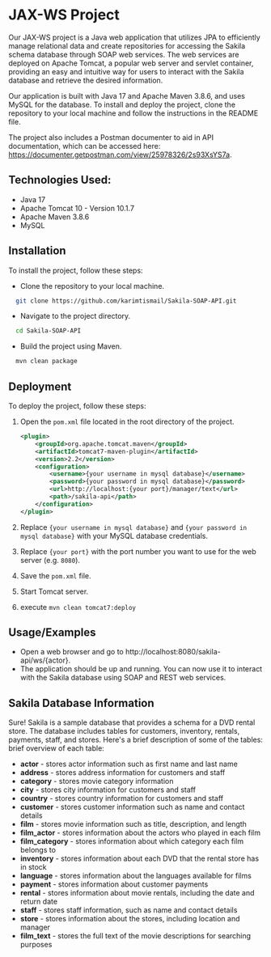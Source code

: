 # JAX-WS Project

Our JAX-WS project is a Java web application that utilizes JPA to efficiently manage relational data and create
repositories for accessing the Sakila schema database through SOAP web services. The web services are deployed on Apache
Tomcat, a popular web server and servlet container, providing an easy and intuitive way for users to interact with the
Sakila database and retrieve the desired information.

Our application is built with Java 17 and Apache Maven 3.8.6, and uses MySQL for the database. To install and deploy the
project, clone the repository to your local machine and follow the instructions in the README file.

The project also includes a Postman documenter to aid in API documentation, which can be accessed
here: https://documenter.getpostman.com/view/25978326/2s93XsYS7a.

## Technologies Used:

- Java 17
- Apache Tomcat 10 - Version 10.1.7
- Apache Maven 3.8.6
- MySQL

## Installation

To install the project, follow these steps:

- Clone the repository to your local machine.

```bash
  git clone https://github.com/karimtismail/Sakila-SOAP-API.git
```

- Navigate to the project directory.

```bash    
  cd Sakila-SOAP-API
```

- Build the project using Maven.

```bash
  mvn clean package
````

## Deployment

To deploy the project, follow these steps:

1. Open the `pom.xml` file located in the root directory of the project.

    ```xml
    <plugin>
        <groupId>org.apache.tomcat.maven</groupId>
        <artifactId>tomcat7-maven-plugin</artifactId>
        <version>2.2</version>
        <configuration>
            <username>{your username in mysql database}</username>
            <password>{your password in mysql database}</password>
            <url>http://localhost:{your port}/manager/text</url>
            <path>/sakila-api</path>
        </configuration>
    </plugin>
    ```

2. Replace `{your username in mysql database}` and `{your password in mysql database}` with your MySQL database
   credentials.
3. Replace `{your port}` with the port number you want to use for the web server (e.g. `8080`).
4. Save the `pom.xml` file.
5. Start Tomcat server.
6. execute ```mvn clean tomcat7:deploy```

## Usage/Examples

- Open a web browser and go to http://localhost:8080/sakila-api/ws/{actor}.
- The application should be up and running. You can now use it to interact with the Sakila database using SOAP and REST
  web services.

## Sakila Database Information

Sure! Sakila is a sample database that provides a schema for a DVD rental store. The database includes tables for
customers, inventory, rentals, payments, staff, and stores. Here's a brief description of some of the tables: brief
overview of each table:

- **actor** - stores actor information such as first name and last name
- **address** - stores address information for customers and staff
- **category** - stores movie category information
- **city** - stores city information for customers and staff
- **country** - stores country information for customers and staff
- **customer** - stores customer information such as name and contact details
- **film** - stores movie information such as title, description, and length
- **film_actor** - stores information about the actors who played in each film
- **film_category** - stores information about which category each film belongs to
- **inventory** - stores information about each DVD that the rental store has in stock
- **language** - stores information about the languages available for films
- **payment** - stores information about customer payments
- **rental** - stores information about movie rentals, including the date and return date
- **staff** - stores staff information, such as name and contact details
- **store** - stores information about the stores, including location and manager
- **film_text** - stores the full text of the movie descriptions for searching purposes